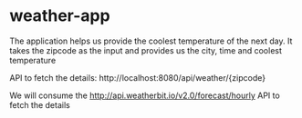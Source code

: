 # weather-app
The application helps us provide the coolest temperature of the next day. It takes the zipcode as the input and provides us the city, time and coolest temperature

API to fetch the details: http://localhost:8080/api/weather/{zipcode}

We will consume the http://api.weatherbit.io/v2.0/forecast/hourly API to fetch the details
